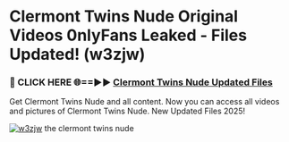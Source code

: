 # Clermont Twins Nude Original Videos 0nlyFans Leaked - Files Updated! (w3zjw)

<h3>🔴 CLICK HERE 🌐==►► <a href="https://tinyurl.com/4mcuefdz" rel="nofollow">Clermont Twins Nude Updated Files</a></h3>

Get Clermont Twins Nude and all content. Now you can access all videos and pictures of Clermont Twins Nude. New Updated Files 2025!

[![w3zjw](https://i.imgur.com/StAQSOY.gif)](https://tinyurl.com/4mcuefdz)
the clermont twins nude